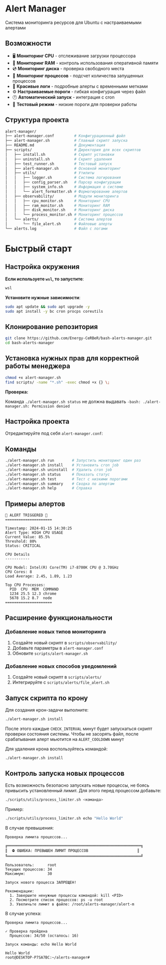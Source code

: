 # Alert Manager

Система мониторинга ресурсов для Ubuntu с настраиваемыми алертами

## Возможности

- 🖥️ **Мониторинг CPU** - отслеживание загрузки процессора
- 💾 **Мониторинг RAM** - контроль использования оперативной памяти  
- 💿 **Мониторинг диска** - проверка свободного места
- 🔄 **Мониторинг процессов** - подсчет количества запущенных процессов
- 📝 **Красивые логи** - подробные алерты с временными метками
- ⚙️ **Настраиваемые пороги** - гибкая конфигурация через файл
- 🕐 **Автоматический запуск** - интеграция с cron
- 🧪 **Тестовый режим** - низкие пороги для проверки работы

## Структура проекта

```bash
alert-manager/
├── alert-manager.conf         # Конфигурационный файл
├── alert-manager.sh           # Главный скрипт запуска
├── README.md                  # Документация
├── scripts/                   # Директория для всех скриптов
│   ├── install.sh             # Скрипт установки
│   ├── uninstall.sh           # Скрипт удаления
│   ├── test_runner.sh         # Тестовый запуск
│   ├── alert-manager.sh       # Основной мониторинг
│   ├── utils/                 # Утилиты
│   │   ├── logger.sh          # Система логирования
│   │   ├── config_parser.sh   # Парсер конфигурации
│   │   ├── system_info.sh     # Информация о системе
│   │   └── alert_formatter.sh # Форматирование алертов
│   ├── observability/         # Модули мониторинга
│   │   ├── cpu_monitor.sh     # Мониторинг CPU
│   │   ├── ram_monitor.sh     # Мониторинг RAM
│   │   ├── disk_monitor.sh    # Мониторинг диска
│   │   └── process_monitor.sh # Мониторинг процессов
│   └── alerts/                # Система алертов
│       └── file_alert.sh      # Файловые алерты
└── alerts.log                 # Файл с логами
```

# Быстрый старт

## Настройка окружения

**Если используете `wsl`, то запустите**:

```powershell
wsl
```

**Установите нужные зависимости**:

```bash
sudo apt update && sudo apt upgrade -y
sudo apt install -y bc cron procps coreutils
```

## Клонирование репозитория

```bash
git clone https://github.com/Energy-CeRBeR/bash-alerts-manager.git
cd bash-alerts-manager
```

## Установка нужных прав для корректной работы менеджера

```bash
chmod +x alert-manager.sh
find scripts/ -name "*.sh" -exec chmod +x {} \;
```

**Проверка:**

Команда `./alert-manager.sh status` не должна выдавать `-bash: ./alert-manager.sh: Permission denied`

## Настройка проекта

Отредактируйте под себя `alert-manager.conf`:

## Команды

```bash
./alert-manager.sh run        # Запустить мониторинг один раз
./alert-manager.sh install    # Установить cron job
./alert-manager.sh uninstall  # Удалить cron job
./alert-manager.sh status     # Показать статус
./alert-manager.sh test       # Тест с низкими порогами
./alert-manager.sh summary    # Сводка по алертам
./alert-manager.sh help       # Справка
```

## Примеры алертов

```
🚨 ALERT TRIGGERED 🚨
=====================

Timestamp: 2024-01-15 14:30:25
Alert Type: HIGH CPU USAGE
Current Value: 85.5%
Threshold: 80%
Status: CRITICAL

CPU Details
-----------

CPU Model: Intel(R) Core(TM) i7-8700K CPU @ 3.70GHz
CPU Cores: 8
Load Average: 2.45, 1.89, 1.23

Top CPU Processes:
  PID  CPU  MEM  COMMAND
  1234 25.5 12.3 chrome
  5678 15.2 8.7  node
=====================
```

## Расширение функциональности

### Добавление новых типов мониторинга

1. Создайте новый скрипт в `scripts/observability/`
2. Добавьте параметры в `alert-manager.conf`
3. Обновите `scripts/alert-manager.sh`

### Добавление новых способов уведомлений

1. Создайте новый скрипт в `scripts/alerts/`
2. Интегрируйте с `scripts/alerts/file_alert.sh`

## Запуск скрипта по крону

Для создания крон-задачи выполните:

```bash
./alert-manager.sh install 
```

После этого каждые `CHECK_INTERVAL` минут будет запускаться скрипт проверки состояния системы. Чтобы не засорять файл, после срабатывания алерт мьютится на `ALERT_COOLDOWN` минут

Для удаления крона воспользуйтесь командой:

```bash
./alert-manager.sh install 
```

## Контроль запуска новых процессов

Есть возможность безопасно запускать новые процессы, не боясь привысить установленный лимит. Для этого перед процессом добавьте:

```bash
./scripts/utils/process_limiter.sh <команда>
```

Пример:

```bash
./scripts/utils/process_limiter.sh echo "Hello World"
```

В случае превышения:

```
Проверка лимита процессов...

╔════════════════════════════════════════════════════════════╗
║  ⛔ ОШИБКА: ПРЕВЫШЕН ЛИМИТ ПРОЦЕССОВ                      ║
╚════════════════════════════════════════════════════════════╝

Пользователь:      root
Текущих процессов: 34
Максимум:          30

Запуск нового процесса ЗАПРЕЩЕН!

Рекомендации:
  1. Завершите ненужные процессы командой: kill <PID>
  2. Посмотрите список процессов: ps -u root
  3. Увеличьте лимит в файле: /root/alerts-manager/alert-m
```

В случае успеха:

```
Проверка лимита процессов...

✓ Проверка пройдена
  Процессов: 34/50 (осталось: 16)

Запуск команды: echo Hello World

Hello World
root@DESKTOP-P7SA7BC:~/alerts-manager#
```
